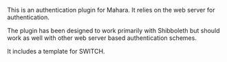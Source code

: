 This is an authentication plugin for Mahara.
It relies on the web server for authentication.

The plugin has been designed to work primarily with Shibboleth but should work as well with other web server based authentication schemes.

It includes a template for SWITCH.